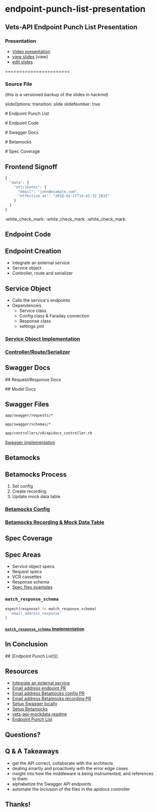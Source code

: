# endpoint-punch-list-presentation

## Vets-API Endpoint Punch List Presentation

### Presentation

* [Video presentation](https://www.youtube.com/watch?v=V_i8JLXk5rg)
* [view slides](https://hackmd.io/@z9SepQsSSlu0NKymVGnXTA/r1ZdSNJmr#/) \(view\)
* [edit slides](https://hackmd.io/FdnzysLHRD2BuKostPBUxw?both)

=======================

### Source File

\(this is a versioned backup of the slides in hackmd\)

slideOptions: transition: slide slideNumber: true

 \# Endpoint Punch List

 \# Endpoint Code

 \# Swagger Docs

 \# Betamocks

 \# Spec Coverage

## Frontend Signoff

```javascript
{
  "data": {
    "attributes": {
      "email": "john@example.com",
      "effective_at": "2018-02-27T14:41:32.283Z"
    }
  }
}
```

:white\_check\_mark: :white\_check\_mark: :white\_check\_mark:

## Endpoint Code

## Endpoint Creation

* Integrate an external service
* Service object
* Controller, route and serializer

## Service Object

* Calls the service's endpoints
* Dependencies
  * Service class
  * Config class & Faraday connection
  * Response class
  * settings.yml

### [Service Object Implementation](https://github.com/department-of-veterans-affairs/va.gov-team/tree/master/platform/engineering/backend/tutorials/endpoint-punch-list-presentation/supporting_code/service-object-implementation.md)

### [Controller/Route/Serializer](https://github.com/department-of-veterans-affairs/va.gov-team/tree/master/platform/engineering/backend/tutorials/endpoint-punch-list-presentation/supporting_code/controller-route-serializer.md)

## Swagger Docs

 \#\# Request/Response Docs

 \#\# Model Docs

## Swagger Files

```bash
app/swagger/requests/*
```

```bash
app/swagger/schemas/*
```

```bash
app/controllers/v0/apidocs_controller.rb
```

[Swagger implementation](https://github.com/department-of-veterans-affairs/va.gov-team/tree/master/platform/engineering/backend/tutorials/endpoint-punch-list-presentation/supporting_code/swagger-impementation.md)

## Betamocks

## Betamocks Process

1. Set config
2. Create recording
3. Update mock data table

### [Betamocks Config](https://github.com/department-of-veterans-affairs/va.gov-team/tree/master/platform/engineering/backend/tutorials/endpoint-punch-list-presentation/supporting_code/betamocks-config.md)

### [Betamocks Recording & Mock Data Table](https://github.com/department-of-veterans-affairs/va.gov-team/tree/master/platform/engineering/backend/tutorials/endpoint-punch-list-presentation/supporting_code/betamocks-recording-mock-data-table.md)

## Spec Coverage

## Spec Areas

* Service object specs
* Request specs
* VCR cassettes
* Response schema
* [Spec files examples](https://github.com/department-of-veterans-affairs/va.gov-team/tree/master/platform/engineering/backend/tutorials/endpoint-punch-list-presentation/supporting_code/spec-files-examples.md)

### `match_response_schema`

```ruby
expect(response).to match_response_schema(
  'email_address_response'
)
```

#### [`match_response_schema` Implementation](https://github.com/department-of-veterans-affairs/va.gov-team/tree/master/platform/engineering/backend/tutorials/endpoint-punch-list-presentation/supporting_code/match_response_schema-implementation.md)

## In Conclusion

 \#\# \[Endpoint Punch List\]\(\)

## Resources

* [Integrate an external service](https://github.com/department-of-veterans-affairs/devops/tree/master/docs/External%20Service%20Integrations)
* [Email address endpoint PR](https://github.com/department-of-veterans-affairs/vets-api/pull/1718)
* [Email address Betamocks config PR](https://github.com/department-of-veterans-affairs/vets-api/pull/1746)
* [Email address Betamocks recording PR](https://github.com/department-of-veterans-affairs/vets-api-mockdata/pull/13)
* [Setup Swagger locally](https://github.com/department-of-veterans-affairs/vets-api/tree/master/app/swagger)
* [Setup Betamocks](https://github.com/department-of-veterans-affairs/vets-api/blob/master/docs/setup/betamocks.md)
* [vets-api-mockdata readme](https://github.com/department-of-veterans-affairs/vets-api-mockdata/blob/master/README.md)
* [Endpoint Punch List](endpoint-punch-list-presentation-1.md)

## Questions?

## Q & A Takeaways

* get the API correct, collaborate with the architects
* dealing smartly and proactively with the error edge cases
* insight into how the middleware is being instrumented, and references to them
* alphabetize the Swagger API endpoints
* automate the inclusion of the files in the apidocs controller

## Thanks!

